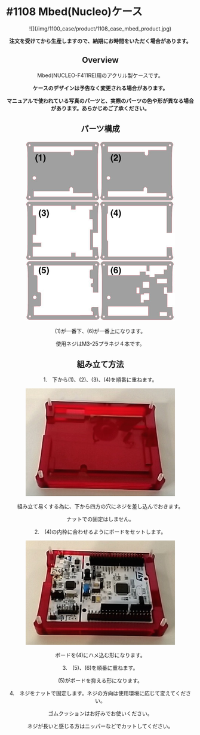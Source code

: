 # #1108 Mbed(Nucleo)ケース
<center>
![](/img/1100_case/product/1108_case_mbed_product.jpg)
<!--COLORME-->

**注文を受けてから生産しますので、納期にお時間をいただく場合があります。**

## Overview
Mbed(NUCLEO-F411RE)用のアクリル製ケースです。

**ケースのデザインは予告なく変更される場合があります。**

**マニュアルで使われている写真のパーツと、実際のパーツの色や形が異なる場合があります。あらかじめご了承ください。**

## パーツ構成

![](/img/1100_case/manual/mbed_00.jpg)

 
(1)が一番下、(6)が一番上になります。

使用ネジはM3-25プラネジ４本です。

## 組み立て方法
1.　下から(1)、(2)、(3)、(4)を順番に重ねます。

![](/img/1100_case/manual/mbed_01.jpg)

組み立て易くする為に、下から四方の穴にネジを差し込んでおきます。

ナットでの固定はしません。

2.　(4)の内枠に合わせるようにボードをセットします。

![](/img/1100_case/manual/mbed_02.jpg)

ボードを(4)にハメ込む形になります。

3.　(5)、(6)を順番に重ねます。

(5)がボードを抑える形になります。

4.　ネジをナットで固定します。ネジの方向は使用環境に応じて変えてください。

ゴムクッションはお好みでお使いください。

ネジが長いと感じる方はニッパーなどでカットしてください。
